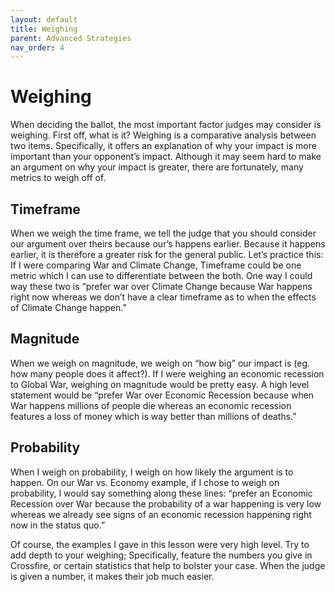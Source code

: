 ```yaml
---
layout: default
title: Weighing
parent: Advanced Strategies
nav_order: 4
---
```




# Weighing 


When deciding the ballot, the most important factor judges may consider is weighing. First off, what is it? Weighing is a comparative analysis between two items. Specifically, it offers an explanation of why your impact is more important than your opponent’s impact. Although it may seem hard to make an argument on why your impact is greater, there are fortunately, many metrics to weigh off of. 


## Timeframe 


When we weigh the time frame, we tell the judge that you should consider our argument over theirs because our’s happens earlier. Because it happens earlier, it is therefore a greater risk for the general public. Let’s practice this: If I were comparing War and Climate Change, Timeframe could be one metric which I can use to differentiate between the both. One way I could way these two is “prefer war over Climate Change because War happens right now whereas we don’t have a clear timeframe as to when the effects of Climate Change happen.” 


## Magnitude 


When we weigh on magnitude, we weigh on “how big” our impact is (eg. how many people does it affect?). If I were weighing an economic recession to Global War, weighing on magnitude would be pretty easy. A high level statement would be “prefer War over Economic Recession because when War happens millions of people die whereas an economic recession features a loss of money which is way better than millions of deaths.” 


## Probability 


When I weigh on probability, I weigh on how likely the argument is to happen. On our War vs. Economy example, if I chose to weigh on probability, I would say something along these lines: “prefer an Economic Recession over War because the probability of a war happening is very low whereas we already see signs of an economic recession happening right now in the status quo.” 




Of course, the examples I gave in this lesson were very high level. Try to add depth to your weighing; Specifically, feature the numbers you give in Crossfire, or certain statistics that help to bolster your case. When the judge is given a number, it makes their job much easier.  
